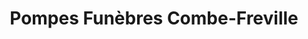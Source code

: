 ---
title: "Pompes Funèbres Combe-Freville"
url: /saint-chamond/pompes-funebres-combe-freville/
shop: directeurs de funérailles
---